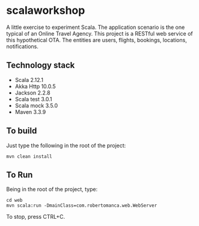 # scalaworkshop
A little exercise to experiment Scala. The application scenario is the one typical of an
Online Travel Agency.
This project is a RESTful web service of this hypothetical OTA. The entities are users,
flights, bookings, locations, notifications.

## Technology stack
* Scala 2.12.1
* Akka Http 10.0.5
* Jackson 2.2.8
* Scala test 3.0.1
* Scala mock 3.5.0
* Maven 3.3.9


## To build
Just type the following in the root of the project:
```
mvn clean install
```

## To Run
Being in the root of the project, type:
```
cd web
mvn scala:run -DmainClass=com.robertomanca.web.WebServer
```
To stop, press CTRL+C.